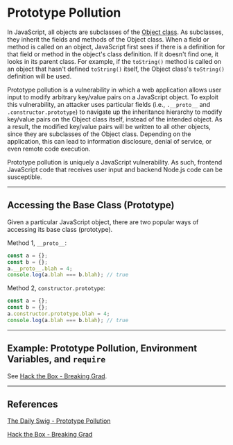 # Prototype Pollution

In JavaScript, all objects are subclasses of the [Object class](https://developer.mozilla.org/en-US/docs/Web/JavaScript/Reference/Global_Objects/Object). As subclasses, they inherit the fields and methods of the Object class. When a field or method is called on an object, JavaScript first sees if there is a definition for that field or method in the object's class definition. If it doesn't find one, it looks in its parent class. For example, if the `toString()` method is called on an object that hasn't defined `toString()` itself, the Object class's `toString()` definition will be used.

Prototype pollution is a vulnerability in which a web application allows user input to modify arbitrary key/value pairs on a JavaScript object. To exploit this vulnerability, an attacker uses particular fields (i.e., `.__proto__` and `.constructor.prototype`) to navigate up the inheritance hierarchy to modify key/value pairs on the Object class itself, instead of the intended object. As a result, the modified key/value pairs will be written to all other objects, since they are subclasses of the Object class. Depending on the application, this can lead to information disclosure, denial of service, or even remote code execution.

Prototype pollution is uniquely a JavaScript vulnerability. As such, frontend JavaScript code that receives user input and backend Node.js code can be susceptible.

---

## Accessing the Base Class (Prototype)

Given a particular JavaScript object, there are two popular ways of accessing its base class (prototype).

Method 1, `__proto__`:

```javascript
const a = {};
const b = {};
a.__proto__.blah = 4;
console.log(a.blah === b.blah); // true
```

Method 2, `constructor.prototype`:

```javascript
const a = {};
const b = {};
a.constructor.prototype.blah = 4;
console.log(a.blah === b.blah); // true
```

---

## Example: Prototype Pollution, Environment Variables, and `require`

See [Hack the Box - Breaking Grad](https://app.hackthebox.com/challenges/130).

---

## References

[The Daily Swig - Prototype Pollution](https://portswigger.net/daily-swig/prototype-pollution-the-dangerous-and-underrated-vulnerability-impacting-javascript-applications)

[Hack the Box - Breaking Grad](https://app.hackthebox.com/challenges/130)
